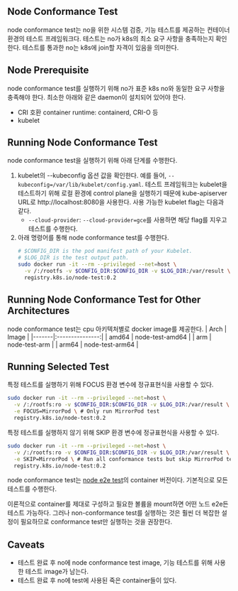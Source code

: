 ## Node Conformance Test
node conformance test는 no을 위한 시스템 검증, 기능 테스트를 제공하는 컨테이너 환경의 테스트 프레임워크다. 테스트는 no가 k8s의 최소 요구 사항을 충족하는지 확인한다. 테스트를 통과한 no는 k8s에 join할 자격이 있음을 의미한다.

## Node Prerequisite
node conformance test를 실행하기 위해 no가 표준 k8s no와 동일한 요구 사항을 충족해야 한다. 최소한 아래와 같은 daemon이 설치되어 있어야 한다.
- CRI 호환 container runtime: containerd, CRI-O 등
- kubelet

## Running Node Conformance Test
node conformance test을 실행하기 위해 아래 단계를 수행한다.
1. kubelet의 --kubeconfig 옵션 값을 확인한다. 예를 들어, `--kubeconfig=/var/lib/kubelet/config.yaml`. 테스트 프레임워크는 kubelet을 테스트하기 위해 로컬 환경에 control plane을 실행하기 때문에 kube-apiserver URL로 http://localhost:8080을 사용한다. 사용 가능한 kubelet flag는 다음과 같다.
    - `--cloud-provider`: `--cloud-provider=gce`를 사용하면 해당 flag를 지우고 테스트를 수행한다.
2. 아래 명령어를 통해 node conformance test를 수행한다.
    ``` sh
    # $CONFIG_DIR is the pod manifest path of your Kubelet.
    # $LOG_DIR is the test output path.
    sudo docker run -it --rm --privileged --net=host \
      -v /:/rootfs -v $CONFIG_DIR:$CONFIG_DIR -v $LOG_DIR:/var/result \
      registry.k8s.io/node-test:0.2
    ```
## Running Node Conformance Test for Other Architectures
node conformance test는 cpu 아키텍처별로 docker image를 제공한다.
| Arch  |      Image      |
|-------|:---------------:|
| amd64 | node-test-amd64 |
| arm   |  node-test-arm  |
| arm64 | node-test-arm64 |

## Running Selected Test
특정 테스트를 실행하기 위해 FOCUS 환경 변수에 정규표현식을 사용할 수 있다.
``` sh
sudo docker run -it --rm --privileged --net=host \
  -v /:/rootfs:ro -v $CONFIG_DIR:$CONFIG_DIR -v $LOG_DIR:/var/result \
  -e FOCUS=MirrorPod \ # Only run MirrorPod test
  registry.k8s.io/node-test:0.2
```

특정 테스트를 실행하지 않기 위해 SKIP 환경 변수에 정규표현식을 사용할 수 있다.
``` sh
sudo docker run -it --rm --privileged --net=host \
  -v /:/rootfs:ro -v $CONFIG_DIR:$CONFIG_DIR -v $LOG_DIR:/var/result \
  -e SKIP=MirrorPod \ # Run all conformance tests but skip MirrorPod test
  registry.k8s.io/node-test:0.2
```

node conformance test는 [node e2e test](https://github.com/kubernetes/community/blob/master/contributors/devel/sig-node/e2e-node-tests.md)의 container 버전이다. 기본적으로 모든 테스트를 수행한다.

이론적으로 container를 제대로 구성하고 필요한 볼륨을 mount하면 어떤 노드 e2e든 테스트 가능하다. 그러나 non-conformance test를 실행하는 것은 훨씬 더 복잡한 설정이 필요하므로 conformance test만 실행하는 것을 권장한다.


## Caveats
- 테스트 완료 후 no에 node conformance test image, 기능 테스트를 위해 사용한 테스트 image가 남는다.
- 테스트 완료 후 no에 test에 사용된 죽은 container들이 있다.